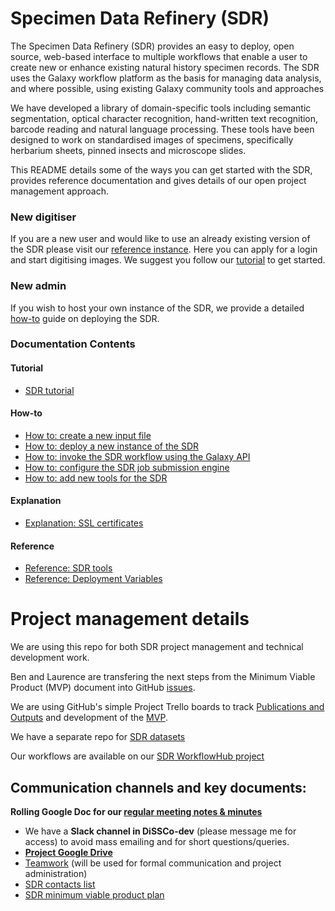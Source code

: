 # Specimen Data Refinery (SDR)

The Specimen Data Refinery (SDR) provides an easy to deploy, open source, web-based interface to multiple workflows that enable a user to create new or enhance existing natural history specimen records. The SDR uses the Galaxy workflow platform as the basis for managing data analysis, and where possible, using existing Galaxy community tools and approaches 

We have developed a library of domain-specific tools including semantic segmentation, optical character recognition, hand-written text recognition, barcode reading and natural language processing. These tools have been designed to work on standardised images of specimens, specifically herbarium sheets, pinned insects and microscope slides.

This README details some of the ways you can get started with the SDR, provides reference documentation and gives details of our open project management approach.

### New digitiser ###

If you are a new user and would like to use an already existing version of the SDR please visit our [reference instance](http://sdr.nhm.ac.uk/ "SDR"). Here you can apply for a login and start digitising images. We suggest you follow our [tutorial](docs/tutorials/tutorial.md "SDR tutorial") to get started.

### New admin ###

If you wish to host your own instance of the SDR, we provide a detailed [how-to](docs/how-to/deployment.md "SDR deployment") guide on deploying the SDR.

### Documentation Contents ###

#### Tutorial ####
  * [SDR tutorial](docs/tutorials/tutorial.md "SDR tutorial")
#### How-to ####
  * [How to: create a new input file](docs/how-to/create-new-input-file.md "how to create input file")
  * [How to: deploy a new instance of the SDR](docs/how-to/deployment.md "how to deploy SDR")
  * [How to: invoke the SDR workflow using the Galaxy API](docs/how-to/invoke-workflow-using-api.md "how to invoke SDR using API")
  * [How to: configure the SDR job submission engine](docs/how-to/create-job-conf.md "how to create job conf")
  * [How to: add new tools for the SDR](docs/how-to/add-new-tool.md "how to add new tool")
#### Explanation ####
  * [Explanation: SSL certificates](docs/explanation/ssl-certs.md "ssl certificates")
#### Reference ####
  * [Reference: SDR tools](docs/reference/sdr-tools.md "sdr tools")
  * [Reference: Deployment Variables](docs/reference/deploy-vars.md "SDR deployment variables")

# Project management details
We are using this repo for both SDR project management and technical development work.

Ben and Laurence are transfering the next steps from the Minimum Viable Product (MVP) document into GitHub [issues](https://github.com/DiSSCo/SDR/issues). 

We are using GitHub's simple Project Trello boards to track [Publications and Outputs](https://github.com/DiSSCo/SDR/projects/2) and development of the [MVP](https://github.com/DiSSCo/SDR/projects/1).

We have a separate repo for [SDR datasets](https://github.com/DiSSCo/sdr-datasets)

Our workflows are available on our [SDR WorkflowHub project](https://workflowhub.eu/projects/72)

## Communication channels and key documents:

   **Rolling Google Doc for our [regular meeting notes & minutes](https://docs.google.com/document/d/1iYDDnXsDy34HSTFqjIbJeYXe0J4bHp-8VZHzOVTY8Yw)**
-   We have a **Slack channel in DiSSCo-dev** (please message me for access) to avoid mass emailing and for short questions/queries.
-   **[Project Google Drive](https://drive.google.com/drive/folders/13le9Ns5prwy1Zs1dV4YZ2ykXkXnaqTJg?usp=sharing)**
-   [Teamwork](https://dissco.teamwork.com/#/tasklists/1782802) (will be used for formal communication and project administration)
-   [SDR contacts list](https://docs.google.com/spreadsheets/d/1L2nJ4DMrUGAG3GjB2R9D9wPRz9cUzhXkGzaMDngdix8)
-   [SDR minimum viable product plan](https://docs.google.com/document/d/1sNclNbnMJrIVWeV1-9Rikd3SUX00T2x3L5-Lwqcyx6A)
